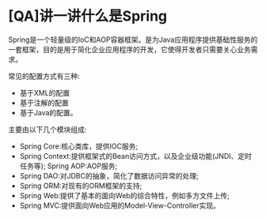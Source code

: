 # [QA]讲一讲什么是Spring

Spring是一个轻量级的IoC和AOP容器框架。是为Java应用程序提供基础性服务的一套框架，目的是用于简化企业应用程序的开发，它使得开发者只需要关心业务需求。

常见的配置方式有三种:

- 基于XML的配置
- 基于注解的配置
- 基于Java的配置。

主要由以下几个模块组成:

- Spring Core:核心类库，提供IOC服务;
- Spring Context:提供框架式的Bean访问方式，以及企业级功能(JNDI、定时任务等); Spring AOP:AOP服务;
- Spring DAO:对JDBC的抽象，简化了数据访问异常的处理;
- Spring ORM:对现有的ORM框架的支持;
- Spring Web:提供了基本的面向Web的综合特性，例如多方文件上传;
- Spring MVC:提供面向Web应用的Model-View-Controller实现。

